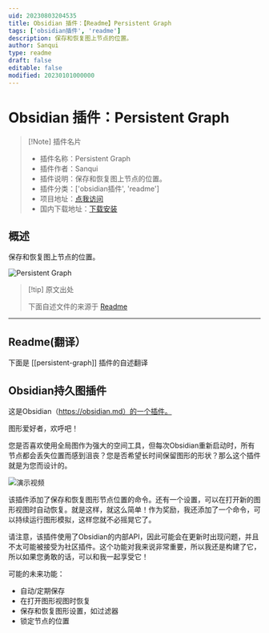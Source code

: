 ```yaml
---
uid: 20230803204535
title: Obsidian 插件：【Readme】Persistent Graph
tags: ['obsidian插件', 'readme']
description: 保存和恢复图上节点的位置。
author: Sanqui
type: readme
draft: false
editable: false
modified: 20230101000000
---
```


# Obsidian 插件：Persistent Graph

> [!Note] 插件名片
> - 插件名称：Persistent Graph
> - 插件作者：Sanqui
> - 插件说明：保存和恢复图上节点的位置。
> - 插件分类：['obsidian插件', 'readme']
> - 项目地址：[点我访问](https://github.com/Sanqui/obsidian-persistent-graph)
> - 国内下载地址：[下载安装](https://pkmer.cn/products/plugin/pluginMarket/?persistent-graph)

## 概述

保存和恢复图上节点的位置。

![Persistent Graph](https://cdn.pkmer.cn/covers/persistent-graph_new.gif!pkmer)

> [!tip] 原文出处
> 
>下面自述文件的来源于 [Readme](https://ghproxy.net/https://raw.githubusercontent.com/Sanqui/obsidian-persistent-graph/master/README.md)
> 

---

## Readme(翻译）

下面是 [[persistent-graph]] 插件的自述翻译


## Obsidian持久图插件

这是Obsidian（https://obsidian.md）的一个插件。

图形爱好者，欢呼吧！

您是否喜欢使用全局图作为强大的空间工具，但每次Obsidian重新启动时，所有节点都会丢失位置而感到沮丧？您是否希望长时间保留图形的形状？那么这个插件就是为您而设计的。

![演示视频](media/persistent-graph.gif)

该插件添加了保存和恢复图形节点位置的命令。还有一个设置，可以在打开新的图形视图时自动恢复。就是这样，就这么简单！作为奖励，我还添加了一个命令，可以持续运行图形模拟，这样您就不必摇晃它了。

请注意，该插件使用了Obsidian的内部API，因此可能会在更新时出现问题，并且不太可能被接受为社区插件。这个功能对我来说非常重要，所以我还是构建了它，所以如果您勇敢的话，可以和我一起享受它！

可能的未来功能：
- 自动/定期保存
- 在打开图形视图时恢复
- 保存和恢复图形设置，如过滤器
- 锁定节点的位置



